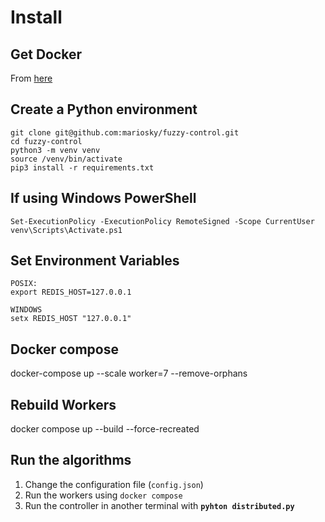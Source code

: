 # Install

## Get Docker

From <a href="https://docs.docker.com/get-started/get-docker/" target="_blank" rel="noopener noreferrer">here</a>

## Create a Python environment
```
git clone git@github.com:mariosky/fuzzy-control.git
cd fuzzy-control
python3 -m venv venv
source /venv/bin/activate
pip3 install -r requirements.txt
```


## If using Windows PowerShell
```
Set-ExecutionPolicy -ExecutionPolicy RemoteSigned -Scope CurrentUser
venv\Scripts\Activate.ps1
```

## Set Environment Variables
```
POSIX:
export REDIS_HOST=127.0.0.1

WINDOWS
setx REDIS_HOST "127.0.0.1"
```

## Docker compose
docker-compose up --scale worker=7 --remove-orphans

## Rebuild Workers 
docker compose up --build --force-recreated 

## Run the algorithms
1. Change the configuration file (`config.json`) 
2. Run the workers using `docker compose`
3. Run the controller in another terminal with **`pyhton distributed.py`**
